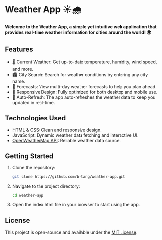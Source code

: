 # Weather App ☀️🌧️

**Welcome to the Weather App, a simple yet intuitive web application that provides real-time weather information for cities around the world! 🌍**

## Features
- 🌡️ Current Weather: Get up-to-date temperature, humidity, wind speed, and more.
- 🏙️ City Search: Search for weather conditions by entering any city name.
- 📅 Forecasts: View multi-day weather forecasts to help you plan ahead.
- 🌈 Responsive Design: Fully optimized for both desktop and mobile use.
- 🔄 Auto-Refresh: The app auto-refreshes the weather data to keep you updated in real-time.

## Technologies Used
- HTML & CSS: Clean and responsive design.
- JavaScript: Dynamic weather data fetching and interactive UI.
- [OpenWeatherMap API](https://openweathermap.org/api): Reliable weather data source.

## Getting Started
1. Clone the repository:
   ```bash
   git clone https://github.com/b-tang/weather-app.git
   ```
2. Navigate to the project directory:
   ```bash
   cd weather-app
   ```
3. Open the index.html file in your browser to start using the app.

## License
This project is open-source and available under the [MIT License](LICENSE).
